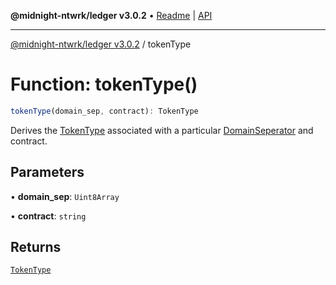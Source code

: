 **@midnight-ntwrk/ledger v3.0.2** • [Readme](../README.md) \| [API](../globals.md)

***

[@midnight-ntwrk/ledger v3.0.2](../README.md) / tokenType

# Function: tokenType()

```ts
tokenType(domain_sep, contract): TokenType
```

Derives the [TokenType](../type-aliases/TokenType.md) associated with a particular
[DomainSeperator](../type-aliases/DomainSeperator.md) and contract.

## Parameters

• **domain\_sep**: `Uint8Array`

• **contract**: `string`

## Returns

[`TokenType`](../type-aliases/TokenType.md)
